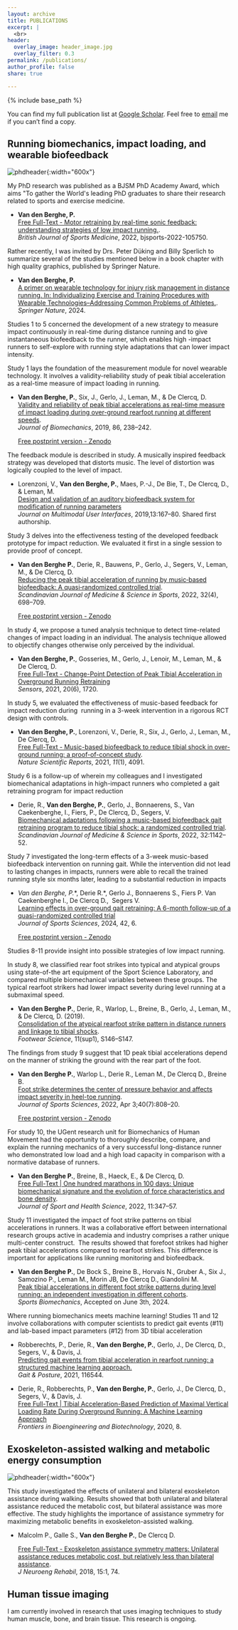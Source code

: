 ```yaml
---
layout: archive
title: PUBLICATIONS
excerpt: |
  <br>
header:
  overlay_image: header_image.jpg
  overlay_filter: 0.3
permalink: /publications/
author_profile: false
share: true

---
```


{% include base_path %}

You can find my full publication list at [Google Scholar‬](https://scholar.google.be/citations?hl=nl&user=sE7vYWcAAAAJ). Feel free to [email](mailto:pvandenberghe@mgb.org) me if you can’t find a copy.

## Running biomechanics, impact loading, and wearable biofeedback

![phdheader](/images/ESBimage.png){:width="600x"}

My PhD research was published as a BJSM PhD Academy Award, which aims "To gather the World's leading PhD graduates to share their research related to sports and exercise medicine.

- **Van den Berghe, P.** <br>
  [Free Full-Text - Motor retraining by real-time sonic feedback: understanding strategies of low impact running.](https://bjsm.bmj.com/content/bjsports/56/20/1196.full.pdf?ijkey=6Vv3uR75CwAYl52&keytype=ref). <br> *British Journal of Sports Medicine*, 2022, bjsports-2022-105750.

Rather recently, I was invited by Drs. Peter Düking and Billy Sperlich to summarize several of the studies mentioned below in a book chapter with high quality graphics, published by Springer Nature.

- **Van den Berghe, P.** <br>
  [A primer on wearable technology for injury risk management in distance running. In: Individualizing Exercise and Training Procedures with Wearable Technologies–Addressing Common Problems of Athletes.](https://doi.org/10.1007/978-3-031-45113-3). <br> *Springer Nature*, 2024.

Studies 1 to 5 concerned the development of a new strategy to measure impact continuously in real-time during distance running and to give instantaneous biofeedback to the runner, which enables high -impact runners to self-explore with running style adaptations that can lower impact intensity.

Study 1 lays the foundation of the measurement module for novel wearable technology. It involves a validity-reliability study of peak tibial acceleration as a real-time measure of impact loading in running.

- **Van den Berghe, P.**, Six, J., Gerlo, J., Leman, M., & De Clercq, D.<br>
  [Validity and reliability of peak tibial accelerations as real-time measure of impact loading during over-ground rearfoot running at different speeds](https://doi.org/10.1016/j.jbiomech.2019.01.039).<br> *Journal of Biomechanics*, 2019, 86, 238–242.
  
  [Free postprint version - Zenodo](https://zenodo.org/record/2581448)

The feedback module is described in study. A musically inspired feedback strategy was developed that distorts music. The level of distortion was logically coupled to the level of impact.

- Lorenzoni, V., **Van den Berghe, P.**, Maes, P.-J., De Bie, T., De Clercq, D., & Leman, M.<br>
  [Design and validation of an auditory biofeedback system for modification of running parameters](https://doi.org/10.1007/s12193-018-0283-1)<br> *Journal on Multimodal User Interfaces*, 2019,13:167–80. Shared first authorship.

Study 3 delves into the effectiveness testing of the developed feedback prototype for impact reduction. We evaluated it first in a single session to provide proof of concept.

- **Van den Berghe P.**, Derie, R., Bauwens, P., Gerlo, J., Segers, V., Leman, M., & De Clercq, D.<br>
  [Reducing the peak tibial acceleration of running by music‐based biofeedback: A quasi‐randomized controlled trial](https://doi.org/10.1111/sms.14123).<br> *Scandinavian Journal of Medicine & Science in Sports*, 2022, 32(4), 698–709.
  
  [Free postprint version - Zenodo](https://zenodo.org/record/7628341)

In study 4, we propose a tuned analysis technique to detect time-related changes of impact loading in an individual. The analysis technique allowed to objectify changes otherwise only perceived by the individual.

- **Van den Berghe, P.**, Gosseries, M., Gerlo, J., Lenoir, M., Leman, M., & De Clercq, D.<br>
  [Free Full-Text - Change-Point Detection of Peak Tibial Acceleration in Overground Running Retraining](https://doi.org/10.3390/s20061720) <br>*Sensors*, 2021, 20(6), 1720.

In study 5, we evaluated the effectiveness of music-based feedback for impact reduction during  running in a 3-week intervention in a rigorous RCT design with controls.

- **Van den Berghe, P.**, Lorenzoni, V., Derie, R., Six, J., Gerlo, J., Leman, M., De Clercq, D.<br>
  [Free Full-Text - Music-based biofeedback to reduce tibial shock in over-ground running: a proof-of-concept study](nature.com/articles/s41598-021-83538-w).<br> *Nature Scientific Reports*, 2021, *11*(1), 4091.

Study 6 is a follow-up of wherein my colleagues and I investigated biomechanical adaptations in high-impact runners who completed a gait retraining program for impact reduction

- Derie, R., **Van den Berghe, P.**, Gerlo, J., Bonnaerens, S., Van Caekenberghe, I., Fiers, P., De Clercq, D., Segers, V.<br>
  [Biomechanical adaptations following a music-based biofeedback gait retraining program to reduce tibial shock: a randomized controlled trial](https://doi.org/10.1111/sms.14162). <br>*Scandinavian Journal of Medicine & Science in Sports*, 2022, 32:1142–52.

Study 7 investigated the long-term effects of a 3-week music-based biofeedback intervention on running gait. While the intervention did not lead to lasting changes in impacts, runners were able to recall the trained running style six months later, leading to a substantial reduction in impacts

- **Van den Berghe, P*.**, Derie R.*, Gerlo J., Bonnaerens S., Fiers P. Van Caekenberghe I., De Clercq D.,  Segers V.<br>
  [Learning effects in over-ground gait retraining: A 6-month follow-up of a quasi-randomized controlled trial](https://doi.org/10.1080/02640414.2024.2323849) <br>*Journal of Sports Sciences*, 2024, 42, 6.
  
  [Free postprint version - Zenodo](https://zenodo.org/records/12122890?token=eyJhbGciOiJIUzUxMiJ9.eyJpZCI6ImQ5MmEzZDIyLTNkNzQtNDZmNC05MzVmLTA3ZjlmZTk1MzNlNSIsImRhdGEiOnt9LCJyYW5kb20iOiIxYzQ1ZjM2MjcyNjY2Yzc0ZTU5ZmNjMDA4MmJiMTk4MyJ9.G1pMMlg_Zsw-6-gxvso4xE627s_OtxtLSIOHz7p1sMob8w0ePzvDTkPXRrRai21z-VWGz9Oixg_OJoRvVXOfrg)

Studies 8-11 provide insight into possible strategies of low impact running.

In study 8, we classified rear foot strikes into typical and atypical groups using state-of-the art equipment of the Sport Science Laboratory, and compared multiple biomechanical variables between these groups. The typical rearfoot strikers had lower impact severity during level running at a submaximal speed. 

- **Van den Berghe P.**,  Derie, R., Warlop, L., Breine, B., Gerlo, J., Leman, M., & De Clercq, D. (2019).<br>
  [Consolidation of the atypical rearfoot strike pattern in distance runners and linkage to tibial shocks](https://doi.org/10.1080/19424280.2019.1606295). <br>*Footwear Science*, 11(sup1), S146–S147.

The findings from study 9 suggest that 1D peak tibial accelerations depend on the manner of striking the ground with the rear part of the foot.  

- **Van den Berghe P.**, Warlop L., Derie R., Leman M., De Clercq D., Breine B.<br>
  [Foot strike determines the center of pressure behavior and affects impact severity in heel-toe running](https://doi.org/10.1080/02640414.2021.2019991). <br>*Journal of Sports Sciences*, 2022, Apr 3;40(7):808–20.
  
  [Free postprint version - Zenodo](https://zenodo.org/record/7628254)

For study 10, the UGent research unit for Biomechanics of Human Movement had the opportunity to thoroughly describe, compare, and explain the running mechanics of a very successful long-distance runner who demonstrated low load and a high load capacity in comparison with a normative database of runners.

- **Van den Berghe P.**, Breine, B., Haeck, E., & De Clercq, D.<br>
  [Free Full-Text | One hundred marathons in 100 days: Unique biomechanical signature and the evolution of force characteristics and bone density](https://doi.org/10.1016/j.jshs.2021.03.009). <br>*Journal of Sport and Health Science*, 2022, 11:347–57.

Study 11 investigated the impact of foot strike patterns on tibial accelerations in runners. It was a collaborative effort between international research groups active in academia and industry comprises a rather unique multi-center construct.  The results showed that forefoot strikes had higher peak tibial accelerations compared to rearfoot strikes. This difference is important for applications like running monitoring and biofeedback.

- **Van den Berghe P.**, De Bock S., Breine B., Horvais N., Gruber A., Six J., Samozino P., Leman M., Morin JB, De Clercq D., Giandolini M.<br>
  [Peak tibial accelerations in different foot strike patterns during level running: an independent investigation in different cohorts](https://doi.org/10.1016/j.jshs.2021.03.009). <br>*Sports Biomechanics*, Accepted on June 3th, 2024.

Where running biomechanics meets machine learning! Studies 11 and 12 involve collaborations with computer scientists to predict gait events (#11) and lab-based impact parameters (#12) from 3D tibial acceleration

- Robberechts, P., Derie, R., **Van den Berghe, P.**, Gerlo, J., De Clercq, D., Segers, V., & Davis, J.<br>
  [Predicting gait events from tibial acceleration in rearfoot running: a structured machine learning approach.](https://doi.org/10.1016/j.gaitpost.2020.10.035) <br>*Gait & Posture*, 2021, 116544.

- Derie, R., Robberechts, P., **Van den Berghe, P.**, Gerlo, J., De Clercq, D., Segers, V., & Davis, J.<br>
  [Free Full-Text | Tibial Acceleration-Based Prediction of Maximal Vertical Loading Rate During Overground Running: A Machine Learning Approach](https://doi.org/10.3389/fbioe.2020.00033) <br>*Frontiers in Bioengineering and Biotechnology*, 2020, 8.

## Exoskeleton-assisted walking and metabolic energy consumption

![phdheader](/images/exowalking.png){:width="600x"}

This study investigated the effects of unilateral and bilateral exoskeleton assistance during walking. Results showed that both unilateral and bilateral assistance reduced the metabolic cost, but bilateral assistance was more effective.  The study highlights the importance of assistance symmetry for maximizing metabolic benefits in exoskeleton-assisted walking. 

- Malcolm P., Galle S., **Van den Berghe P.**, De Clercq D. <br>
  
  [Free Full-Text - Exoskeleton assistance symmetry matters: Unilateral assistance reduces metabolic cost, but relatively less than bilateral assistance](https://doi.org/10.1186/s12984-018-0381-z). <br> *J Neuroeng Rehabil*, 2018, 15:1, 74. 

## Human tissue imaging

I am currently involved in research that uses imaging techniques to study human muscle, bone, and brain tissue. This research is ongoing.
